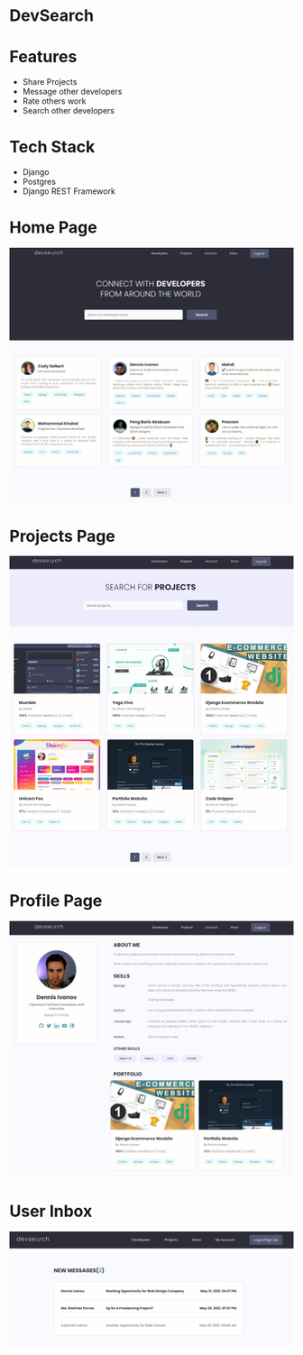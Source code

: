 # DevSearch

# Features
* Share Projects
* Message other developers
* Rate others work
* Search other developers

# Tech Stack
* Django
* Postgres
* Django REST Framework

# Home Page
<img src="./images/Devsearch Home.jpg">  


# Projects Page
<img src="./images/DevSearch Projects.jpg">  

# Profile Page
<img src="./images/Devsearch Profile.jpg">  

# User Inbox
<img src="./images/Devsearch Inbox.jpg">  

